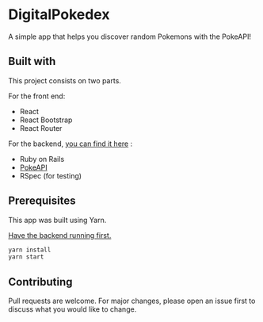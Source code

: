 # DigitalPokedex

A simple app that helps you discover random Pokemons with the PokeAPI!


## Built with 

This project consists on two parts.

For the front end:
- React
- React Bootstrap
- React Router

For the backend, [you can find it here](https://github.com/franciscoaguilars/PokedexAPI) :
- Ruby on Rails 
- [PokeAPI](https://pokeapi.co/)
- RSpec (for testing)


## Prerequisites

This app was built using Yarn.

[Have the backend running first.](https://github.com/franciscoaguilars/PokedexAPI)
```bash
yarn install
yarn start
```

## Contributing
Pull requests are welcome. For major changes, please open an issue first to discuss what you would like to change.

